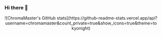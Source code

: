 ### Hi there 👋


<p align="center">
  ![ChromaMaster's GitHub stats](https://github-readme-stats.vercel.app/api?username=chromamaster&count_private=true&show_icons=true&theme=tokyonight)
</p>
<!--
**ChromaMaster/ChromaMaster** is a ✨ _special_ ✨ repository because its `README.md` (this file) appears on your GitHub profile.

Here are some ideas to get you started:

- 🔭 I’m currently working on ...
- 🌱 I’m currently learning ...
- 👯 I’m looking to collaborate on ...
- 🤔 I’m looking for help with ...
- 💬 Ask me about ...
- 📫 How to reach me: ...
- 😄 Pronouns: ...
- ⚡ Fun fact: ...
-->
